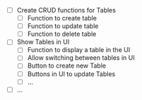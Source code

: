 -   [ ] Create CRUD functions for Tables
    -   [ ] Function to create table
    -   [ ] Function to update table
    -   [ ] Function to delete table
-   [ ] Show Tables in UI
    -   [ ] Function to display a table in the UI
    -   [ ] Allow switching between tables in UI
    -   [ ] Button to create new Table
    -   [ ] Buttons in UI to update Tables
    -   [ ] ...
-   [ ] ...
